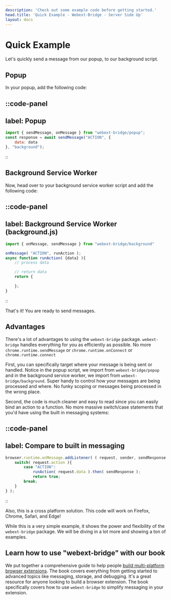 ```yaml
---
description: 'Check out some example code before getting started.'
head.title: 'Quick Example - Webext-Bridge - Server Side Up'
layout: docs
---
```


# Quick Example
Let's quickly send a message from our popup, to our background script. 

## Popup
In your popup, add the following code:

::code-panel
---
label: Popup
---
```javascript
import { sendMessage, onMessage } from "webext-bridge/popup";
const response = await sendMessage("ACTION", {
    data: data
}, "background");
```
::

## Background Service Worker
Now, head over to your background service worker script and add the following code:

::code-panel
---
label: Background Service Worker (background.js)
---
```javascript
import { onMessage, sendMessage } from "webext-bridge/background"

onMessage( "ACTION", runAction );
async function runAction( {data} ){
    // process data

    // return data
    return {
        
    };
}
```
::

That's it! You are ready to send messages.

## Advantages
There's a lot of advantages to using the `webext-bridge` package. `webext-bridge` handles everything for you as efficiently as possible. No more `chrome.runtime.sendMessage` or `chrome.runtime.onConnect` or `chrome.runtime.connect` 

First, you can specifically target where your message is being sent or handled. Notice in the popup script, we import from `webext-bridge/popup` and in the background service worker, we import from `webext-bridge/background`. Super handy to control how your messages are being processed and where. No funky scoping or messages being processed in the wrong place.

Second, the code is much cleaner and easy to read since you can easily bind an action to a function. No more massive switch/case statements that you'd have using the built in messaging systems:

::code-panel
---
label: Compare to built in messaging
---
```javascript
browser.runtime.onMessage.addListener( ( request, sender, sendResponse ) => {
    switch( request.action ){
        case "ACTION":
            runAction( request.data ).then( sendResponse );
            return true;
        break; 
    }
} );
```
::

Also, this is a cross platform solution. This code will work on Firefox, Chrome, Safari, and Edge!

While this is a very simple example, it shows the power and flexibility of the `webext-bridge` package. We will be diving in a lot more and showing a ton of examples.

## Learn how to use "webext-bridge" with our book
We put together a comprehensive guide to help people [build multi-platform browser extensions](https://serversideup.net/building-multi-platform-browser-extensions/). The book covers everything from getting started to advanced topics like messaging, storage, and debugging. It's a great resource for anyone looking to build a browser extension. The book specifically covers how to use `webext-bridge` to simplify messaging in your extension.